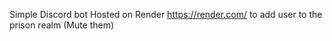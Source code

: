 Simple Discord bot Hosted on Render https://render.com/ to add user to the prison realm (Mute them)

